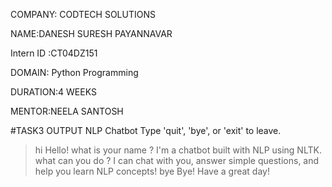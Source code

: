 COMPANY: CODTECH SOLUTIONS

NAME:DANESH SURESH PAYANNAVAR

Intern ID :CT04DZ151

DOMAIN: Python Programming

DURATION:4 WEEKS

MENTOR:NEELA SANTOSH

#TASK3 OUTPUT
NLP Chatbot
Type 'quit', 'bye', or 'exit' to leave.
> hi
Hello!
> what is your name ?
I'm a chatbot built with NLP using NLTK.
> what can you do ?
I can chat with you, answer simple questions, and help you learn NLP concepts!
> bye
Bye! Have a great day!
